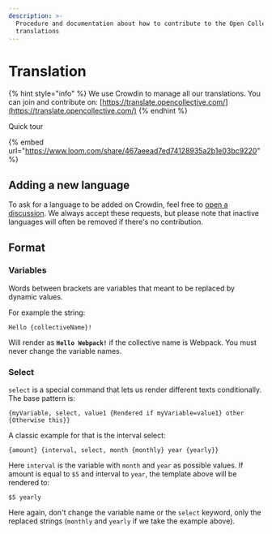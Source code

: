 ```yaml
---
description: >-
  Procedure and documentation about how to contribute to the Open Collective
  translations
---
```


# Translation

{% hint style="info" %}
We use Crowdin to manage all our translations. You can join and contribute on: [https://translate.opencollective.com/](https://translate.opencollective.com/)
{% endhint %}

Quick tour

{% embed url="https://www.loom.com/share/467aeead7ed74128935a2b1e03bc9220" %}

## Adding a new language

To ask for a language to be added on Crowdin, feel free to [open a discussion](https://crowdin.com/project/opencollective/discussions). We always accept these requests, but please note that inactive languages will often be removed if there's no contribution.

## Format

### Variables

Words between brackets are variables that meant to be replaced by dynamic values.

For example the string:

```
Hello {collectiveName}!
```

Will render as **`Hello Webpack!`** if the collective name is Webpack. You must never change the variable names.

### Select

`select` is a special command that lets us render different texts conditionally. The base pattern is:

```
{myVariable, select, value1 {Rendered if myVariable=value1} other {Otherwise this}}
```

A classic example for that is the interval select:

```
{amount} {interval, select, month {monthly} year {yearly}}
```

Here `interval` is the variable with `month` and `year` as possible values. If amount is equal to `$5` and interval to `year`, the template above will be rendered to:

```
$5 yearly
```

Here again, don't change the variable name or the `select` keyword, only the replaced strings (`monthly` and `yearly` if we take the example above).

